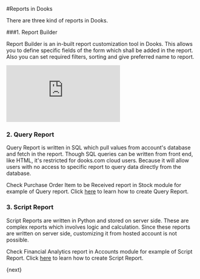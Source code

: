 <!-- add-breadcrumbs -->
#Reports in Dooks

There are three kind of reports in Dooks.

###1. Report Builder

Report Builder is an in-built report customization tool in Dooks. This allows you to define specific fields of the form which shall be added in the report. Also you can set required filters, sorting and give preferred name to report.

<div class="embed-container">
    <iframe src="https://www.youtube.com/embed/TxJGUNarcQs?rel=0" frameborder="0" allow="autoplay; encrypted-media" allowfullscreen>
    </iframe>
</div>

### 2. Query Report

Query Report is written in SQL which pull values from account's database and fetch in the report. Though SQL queries can be written from front end, like HTML, it's restricted for dooks.com cloud users. Because it will allow users with no access to specific report to query data directly from the database.

Check Purchase Order Item to be Received report in Stock module for example of Query report. Click [here](/framework/reports-and-printing/how-to-make-query-report.md) to learn how to create Query Report.

### 3. Script Report

Script Reports are written in Python and stored on server side. These are complex reports which involves logic and calculation. Since these reports are written on server side, customizing it from hosted account is not possible.

Check Financial Analytics report in Accounts module for example of Script Report. Click [here](/framework/reports-and-printing/how-to-make-script-reports.md) to learn how to create Script Report.

{next}

<!-- markdown -->

